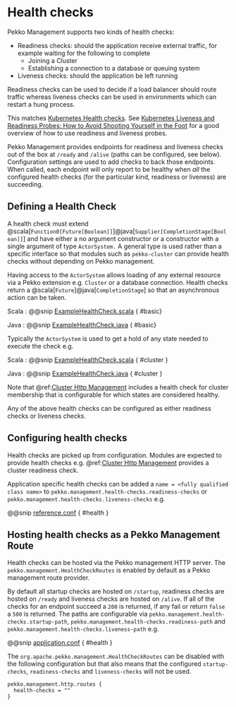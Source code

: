# Health checks

Pekko Management supports two kinds of health checks:

* Readiness checks: should the application receive external traffic, for example waiting for the following to complete
    * Joining a Cluster
    * Establishing a connection to a database or queuing system
* Liveness checks: should the application be left running 

Readiness checks can be used to decide if a load balancer should route traffic whereas liveness checks can be used in environments which can restart a hung process.

This matches [Kubernetes Health checks](https://kubernetes.io/docs/tasks/configure-pod-container/configure-liveness-readiness-probes/). 
See [Kubernetes Liveness and Readiness Probes: How to Avoid Shooting Yourself in the Foot](https://blog.colinbreck.com/kubernetes-liveness-and-readiness-probes-how-to-avoid-shooting-yourself-in-the-foot/) for a
good overview of how to use readiness and liveness probes.

Pekko Management provides endpoints for readiness and liveness checks out of the box at `/ready` and `/alive` (paths can be configured, see below).
Configuration settings are used to add checks to back those endpoints. When called, each endpoint will only report to be healthy when
*all* the configured health checks (for the particular kind, readiness or liveness) are succeeding.

## Defining a Health Check

A health check must extend @scala[`Function0[Future[Boolean]]`]@java[`Supplier[CompletionStage[Boolean]]`] and have either a no argument constructor or a constructor
with a single argument of type `ActorSystem.` A general type is used rather than a specific interface so that modules such as `pekko-cluster` can 
provide health checks without depending on Pekko management.

Having access to the `ActorSystem` allows loading of any external resource via a Pekko extension e.g. `Cluster` or a database connection. Health checks
return a @scala[`Future`]@java[`CompletionStage`] so that an asynchronous action can be taken.

Scala
: @@snip [ExampleHealthCheck.scala](/management/src/test/scala/doc/org/apache/pekko/management/ExampleHealthCheck.scala)  { #basic}

Java
: @@snip [ExampleHealthCheck.java](/management/src/test/java/jdoc/org/apache/pekko/management/BasicHealthCheck.java)  { #basic}


Typically the `ActorSystem` is used to get a hold of any state needed to execute the check e.g.

Scala
: @@snip [ExampleHealthCheck.scala](/management/src/test/scala/doc/org/apache/pekko/management/ExampleHealthCheck.scala)  { #cluster }

Java
: @@snip [ExampleHealthCheck.java](/management/src/test/java/jdoc/org/apache/pekko/management/ClusterCheck.java)  { #cluster }

Note that @ref:[Cluster Http Management](cluster-http-management.md) includes a health check for cluster membership that is configurable for which states are considered healthy.

Any of the above health checks can be configured as either readiness checks or liveness checks. 

## Configuring health checks

Health checks are picked up from configuration. Modules are expected to provide health checks e.g. @ref:[Cluster Http Management](cluster-http-management.md) provides a cluster readiness check.

Application specific health checks can be added a `name = <fully qualified class name>` to `pekko.management.health-checks.readiness-checks` or `pekko.management.health-checks.liveness-checks` e.g.

@@snip [reference.conf](/management-cluster-http/src/main/resources/reference.conf)  { #health }

## Hosting health checks as a Pekko Management Route

Health checks can be hosted via the Pekko management HTTP server. The `pekko.management.HealthCheckRoutes` is enabled
by default as a Pekko management route provider.

By default all startup checks are hosted on `/startup`, readiness checks are hosted on `/ready` and liveness checks are hosted on `/alive`. If all of the checks
for an endpoint succeed a `200` is returned, if any fail or return `false` a `500` is returned. The paths are
configurable via `pekko.management.health-checks.startup-path`, `pekko.management.health-checks.readiness-path` and `pekko.management.health-checks.liveness-path` e.g.

@@snip [application.conf](/integration-test/local/src/main/resources/application.conf)  { #health }

The `org.apache.pekko.management.HealthCheckRoutes` can be disabled with the following configuration but that also
means that the configured `startup-checks`, `readiness-checks` and `liveness-checks` will not be used.

```
pekko.management.http.routes {
  health-checks = ""
}
```




